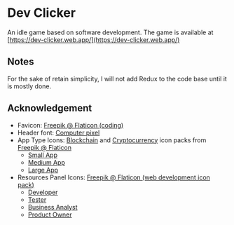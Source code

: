 # Dev Clicker

An idle game based on software development. The game is available at [https://dev-clicker.web.app/](https://dev-clicker.web.app/)

## Notes

For the sake of retain simplicity, I will not add Redux to the code base until it is mostly done.

## Acknowledgement

- Favicon: [Freepik @ Flaticon (coding)](https://www.flaticon.com/free-icon/coding_1159283)
- Header font: [Computer pixel](https://www.1001freefonts.com/computer-pixel-7.font)
- App Type Icons: [Blockchain](https://www.flaticon.com/packs/blockchain-58) and [Cryptocurrency](https://www.flaticon.com/packs/cryptocurrency-52) icon packs from [Freepik @ Flaticon](https://www.flaticon.com/authors/freepik)
    - [Small App](https://www.flaticon.com/free-icon/block_2592201)
    - [Medium App](https://www.flaticon.com/free-icon/blockchain_1674883)
    - [Large App](https://www.flaticon.com/free-icon/blocks_1674913)
- Resources Panel Icons: [Freepik @ Flaticon (web development icon pack)](https://www.flaticon.com/packs/web-development-19)
    - [Developer](https://www.flaticon.com/free-icon/coding_921579)
    - [Tester](https://www.flaticon.com/free-icon/bug_921564)
    - [Business Analyst](https://www.flaticon.com/free-icon/analytics_921591)
    - [Product Owner](https://www.flaticon.com/free-icon/user_921567)
